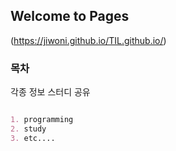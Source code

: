 ## Welcome to Pages

(https://jiwoni.github.io/TIL.github.io/) 

### 목차

각종 정보 스터디 공유

```markdown

1. programming
2. study
3. etc....


```


